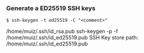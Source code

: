 ### Generate a ED25519 SSH keys
```
$ ssh-keygen -t ed25519 -C "<comment>"
```























/home/muiz/.ssh/id_rsa.pub
ssh-keygen -p -f /home/muiz/.ssh/id_ed25519.pub
SSH Key store path: /home/muiz/.ssh/id_ed25519.pub
